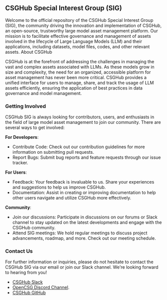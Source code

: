 ## CSGHub Special Interest Group (SIG)

Welcome to the official repository of the CSGHub Special Interest Group (SIG), the community driving the innovation and implementation of CSGHub, an open-source, trustworthy large model asset management platform. Our mission is to facilitate effective governance and management of assets involved in the lifecycle of Large Language Models (LLM) and their applications, including datasets, model files, codes, and other relevant assets.
About CSGHub

CSGHub is at the forefront of addressing the challenges in managing the vast and complex assets associated with LLMs. As these models grow in size and complexity, the need for an organized, accessible platform for asset management has never been more critical. CSGHub provides a unified interface for users to manage, share, and track the usage of LLM assets efficiently, ensuring the application of best practices in data governance and model management.


### Getting Involved

CSGHub SIG is always looking for contributors, users, and enthusiasts in the field of large model asset management to join our community. There are several ways to get involved:

**For Developers**:

- Contribute Code: Check out our contribution guidelines for more information on submitting pull requests.
- Report Bugs: Submit bug reports and feature requests through our issue tracker.

**For Users**:

- Feedback: Your feedback is invaluable to us. Share your experiences and suggestions to help us improve CSGHub.
- Documentation: Assist in creating or improving documentation to help other users navigate and utilize CSGHub more effectively.

**Community**:

- Join our discussions: Participate in discussions on our forums or Slack channel to stay updated on the latest developments and engage with the CSGHub community.
- Attend SIG meetings: We hold regular meetings to discuss project advancements, roadmap, and more. Check out our meeting schedule.

### Contact Us

For further information or inquiries, please do not hesitate to contact the CSGHub SIG via our email or join our Slack channel. We're looking forward to hearing from you!

- [CSGHub Slack](https://join.slack.com/t/opencsghq/shared_invite/zt-2fmtem7hs-s_RmMeoOIoF1qzslql2q~A)
- [OpenCSG Discord Channel](https://discord.gg/bXnu4C9BkR).
- [CSGHub GitHub](https://github.com/OpenCSGs/csghub)
